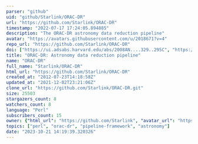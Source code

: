 ```yaml
---
parser: "github"
uid: "github/Starlink/ORAC-DR"
url: "https://github.com/Starlink/ORAC-DR"
timestamp: "2022-07-17 17:24:05.894885"
description: "The ORAC-DR astronomy data reduction pipeline"
avatar: "https://avatars.githubusercontent.com/u/2018671?v=4"
repo_url: "https://github.com/Starlink/ORAC-DR"
doi: ["https://ui.adsabs.harvard.edu/abs/2008AN....329..295C", "https://ui.adsabs.harvard.edu/abs/2013ascl.soft10001J/abstract"]
title: "ORAC-DR: Astronomy data reduction pipeline"
name: "ORAC-DR"
full_name: "Starlink/ORAC-DR"
html_url: "https://github.com/Starlink/ORAC-DR"
created_at: "2012-07-23T14:18:58Z"
updated_at: "2021-12-02T23:21:06Z"
clone_url: "https://github.com/Starlink/ORAC-DR.git"
size: 25503
stargazers_count: 8
watchers_count: 8
language: "Perl"
subscribers_count: 15
owner: {"html_url": "https://github.com/Starlink", "avatar_url": "https://avatars.githubusercontent.com/u/2018671?v=4", "login": "Starlink", "type": "Organization"}
topics: ["perl", "orac-dr", "pipeline-framework", "astronomy"]
date: "2023-10-21 14:19:39.320326"
---
```

